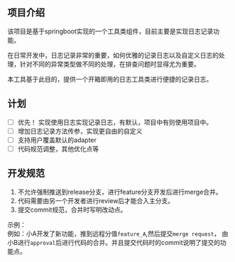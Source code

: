 ## 项目介绍
该项目是基于springboot实现的一个工具类组件，目前主要是实现日志记录功能。

在日常开发中，日志记录非常的重要，如何优雅的记录日志以及自定义日志的处理，针对不同的异常类型做不同的处理，在排查问题时显得尤为重要。

本工具基于此目的，提供一个开箱即用的日志工具类进行便捷的记录日志。

## 计划

 - [ ] 优先！ 实现使用日志实现记录日志，有默认，项目中有则使用项目中。
 - [ ] 增加日志记录方法传参，实现更自由的自定义
 - [ ] 支持用户覆盖默认的adapter
 - [ ] 代码规范调整，其他优化点等

## 开发规范

1. 不允许强制推送到release分支，进行feature分支开发后进行merge合并。
2. 代码需要由另一个开发者进行review后才能合入主分支。
3. 提交commit规范，合并时写明改动点。

示例：  
例如：小A开发了新功能，推到远程分值`feature_A`,然后提交`merge request`，
由小B进行`approval`后进行代码的合并。并且提交代码时的commit说明了提交的功能点。   


